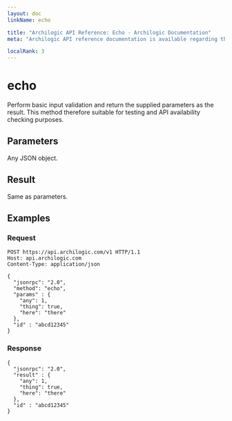 ```yaml
---
layout: doc
linkName: echo

title: "Archilogic API Reference: Echo - Archilogic Documentation"
meta: "Archilogic API reference documentation is available regarding the echo function. Check out our documentation."

localRank: 3
---
```


# echo

Perform basic input validation and return the supplied parameters as the result. This method therefore suitable for testing and API availability checking purposes.

## Parameters

Any JSON object.

## Result

Same as parameters.

## Examples

### Request

    POST https://api.archilogic.com/v1 HTTP/1.1
    Host: api.archilogic.com
    Content-Type: application/json

    {
      "jsonrpc": "2.0",
      "method": "echo",
      "params" : {
        "any": 1,
        "thing": true,
        "here": "there"
      },
      "id" : "abcd12345"
    }

### Response

    {
      "jsonrpc": "2.0",
      "result" : {
        "any": 1,
        "thing": true,
        "here": "there"
      },
      "id" : "abcd12345"
    }
